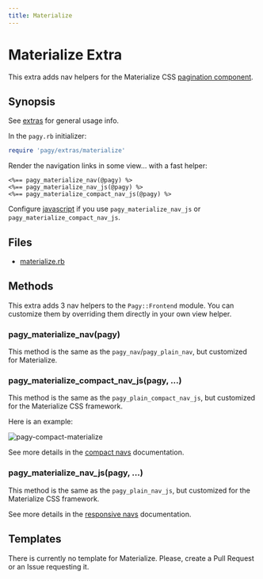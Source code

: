 ```yaml
---
title: Materialize
---
```

# Materialize Extra

This extra adds nav helpers for the Materialize CSS [pagination component](https://materializecss.com/pagination.html).

## Synopsis

See [extras](../extras.md) for general usage info.

In the `pagy.rb` initializer:

```ruby
require 'pagy/extras/materialize'
```

Render the navigation links in some view...
with a fast helper:

```erb
<%== pagy_materialize_nav(@pagy) %>
<%== pagy_materialize_nav_js(@pagy) %>
<%== pagy_materialize_compact_nav_js(@pagy) %>
```

Configure [javascript](../extras.md#javascript) if you use `pagy_materialize_nav_js` or `pagy_materialize_compact_nav_js`.

## Files

- [materialize.rb](https://github.com/ddnexus/pagy/blob/master/lib/pagy/extras/materialize.rb)

## Methods

This extra adds 3 nav helpers to the `Pagy::Frontend` module. You can customize them by overriding them directly in your own view helper.

### pagy_materialize_nav(pagy)

This method is the same as the `pagy_nav`/`pagy_plain_nav`, but customized for Materialize.

### pagy_materialize_compact_nav_js(pagy, ...)

This method is the same as the `pagy_plain_compact_nav_js`, but customized for the Materialize CSS framework.

Here is an example:

![pagy-compact-materialize](../assets/images/pagy-compact-materialize-g.png)

See more details in the [compact navs](plain.md#compact-navs) documentation.

### pagy_materialize_nav_js(pagy, ...)

This method is the same as the `pagy_plain_nav_js`, but customized for the Materialize CSS framework.

See more details in the [responsive navs](plain.md#responsive-navs) documentation.

## Templates

There is currently no template for Materialize. Please, create a Pull Request or an Issue requesting it.
